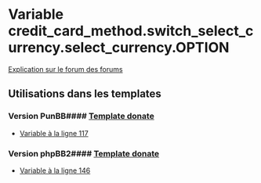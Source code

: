 # Variable credit_card_method.switch_select_currency.select_currency.OPTION
[Explication sur le forum des forums](http://forum.forumactif.com/t294113-listing-des-variables#credit_card_method.switch_select_currency.select_currency.OPTION)
## Utilisations dans les templates
### Version PunBB#### [Template donate](punbb/donate.md)
* [Variable à la ligne 117](../punbb/donate.tpl#L117)
### Version phpBB2#### [Template donate](subsilver/donate.md)
* [Variable à la ligne 146](../subsilver/donate.tpl#L146)